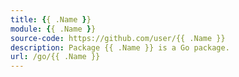 ```yaml
---
title: {{ .Name }}
module: {{ .Name }}
source-code: https://github.com/user/{{ .Name }}
description: Package {{ .Name }} is a Go package.
url: /go/{{ .Name }}
---
```


